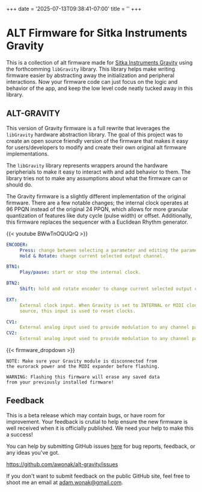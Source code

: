 +++
date = '2025-07-13T09:38:41-07:00'
title = ''
+++

# ALT Firmware for Sitka Instruments Gravity

This is a collection of alt firmware made for [Sitka Instruments Gravity](https://sitkainstruments.com/gravity/)
using the forthcomming `libGravity` library. This library helps make writing
firmware easier by abstracting away the initialization and peripheral
interactions. Now your firmware code can just focus on the logic and behavior
of the app, and keep the low level code neatly tucked away in this library.


## ALT-GRAVITY

This version of Gravity firmware is a full rewrite that leverages the
`libGravity` hardware abstraction library. The goal of this project was to
create an open source friendly version of the firmware that makes it easy
for users/developers to modify and create their own original alt firmware
implementations.

The `libGravity` library represents wrappers around the
hardware peripherials to make it easy to interact with and add behavior
to them. The library tries not to make any assumptions about what the
firmware can or should do.

The Gravity firmware is a slightly different implementation of the original
firmware. There are a few notable changes; the internal clock operates at
96 PPQN instead of the original 24 PPQN, which allows for more granular
quantization of features like duty cycle (pulse width) or offset.
Additionally, this firmware replaces the sequencer with a Euclidean Rhythm
generator.

{{< youtube BWwTnOQUQrQ >}}

```yaml
ENCODER:
     Press: change between selecting a parameter and editing the parameter.
     Hold & Rotate: change current selected output channel.

BTN1:
     Play/pause: start or stop the internal clock.

BTN2: 
     Shift: hold and rotate encoder to change current selected output channel.

EXT:
     External clock input. When Gravity is set to INTERNAL or MIDI clock
     source, this input is used to reset clocks.

CV1:
     External analog input used to provide modulation to any channel parameter.
CV2:
     External analog input used to provide modulation to any channel parameter.
```


{{< firmware_dropdown >}}

```
NOTE: Make sure your Gravity module is disconnected from
the eurorack power and the MIDI expander before flashing.
```

```
WARNING: Flashing this firmware will erase any saved data
from your previously installed firmware!
```


## Feedback

This is a beta release which may contain bugs, or have room for improvement.
Your feedback is crutial to help ensure the new firmware is well received when
it is officially published. We need your help to make this a success!

You can help by submitting GitHub issues [here](https://github.com/awonak/alt-gravity/issues)
for bug reports, feedback, or any ideas you've got. 

https://github.com/awonak/alt-gravity/issues

If you don't want to submit feedback on the public GitHub site, feel free to
shoot me an email at adam.wonak@gmail.com.

